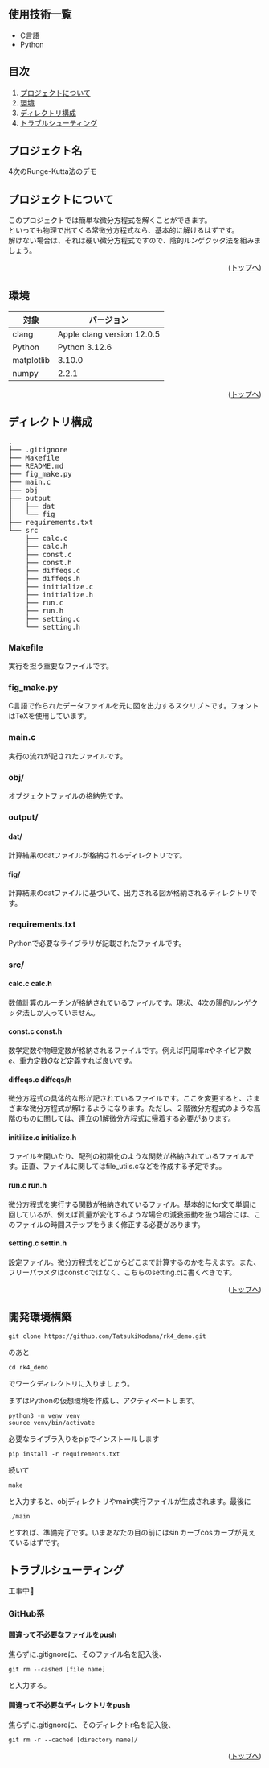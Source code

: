 <div id="top"></div>

## 使用技術一覧
* C言語
* Python

## 目次

1. [プロジェクトについて](#プロジェクトについて)
2. [環境](#環境)
3. [ディレクトリ構成](#ディレクトリ構成)
4. [トラブルシューティング](#トラブルシューティング)


## プロジェクト名
4次のRunge-Kutta法のデモ

<!-- プロジェクトについて -->

## プロジェクトについて
<!-- プロジェクトの概要を記載 -->
このプロジェクトでは簡単な微分方程式を解くことができます。  
といっても物理で出てくる常微分方程式なら、基本的に解けるはずです。  
解けない場合は、それは硬い微分方程式ですので、陰的ルンゲクッタ法を組みましょう。  

<p align="right">(<a href="#top">トップへ</a>)</p>

## 環境

<!-- 言語、フレームワーク、ミドルウェア、インフラの一覧とバージョンを記載 -->

| 対象  | バージョン |
| --------------------- | ---------- |
| clang |Apple clang version 12.0.5 |
| Python | Python 3.12.6 |
| matplotlib | 3.10.0 |
| numpy | 2.2.1 |


<p align="right">(<a href="#top">トップへ</a>)</p>

## ディレクトリ構成

<!-- Treeコマンドを使ってディレクトリ構成を記載 -->
 <pre>
.
├── .gitignore
├── Makefile
├── README.md
├── fig_make.py
├── main.c
├── obj
├── output
│   ├── dat
│   └── fig
├── requirements.txt
└── src
    ├── calc.c
    ├── calc.h
    ├── const.c
    ├── const.h
    ├── diffeqs.c
    ├── diffeqs.h
    ├── initialize.c
    ├── initialize.h
    ├── run.c
    ├── run.h
    ├── setting.c
    └── setting.h
</pre>   


### Makefile
実行を担う重要なファイルです。

### fig_make.py  
C言語で作られたデータファイルを元に図を出力するスクリプトです。フォントはTeXを使用しています。

### main.c
実行の流れが記されたファイルです。

### obj/
オブジェクトファイルの格納先です。

### output/
#### dat/
計算結果のdatファイルが格納されるディレクトリです。

#### fig/
計算結果のdatファイルに基づいて、出力される図が格納されるディレクトリです。

### requirements.txt
Pythonで必要なライブラリが記載されたファイルです。

### src/
#### calc.c calc.h
数値計算のルーチンが格納されているファイルです。現状、4次の陽的ルンゲクッタ法しか入っていません。

#### const.c const.h
数学定数や物理定数が格納されるファイルです。例えば円周率$\pi$やネイピア数$e$、重力定数$G$など定義すれば良いです。

#### diffeqs.c diffeqs/h
微分方程式の具体的な形が記されているファイルです。ここを変更すると、さまざまな微分方程式が解けるようになります。ただし、２階微分方程式のような高階のものに関しては、連立の1解微分方程式に帰着する必要があります。

#### initilize.c initialize.h
ファイルを開いたり、配列の初期化のような関数が格納されているファイルです。正直、ファイルに関してはfile_utils.cなどを作成する予定です。。

#### run.c run.h
微分方程式を実行する関数が格納されているファイル。基本的にfor文で単調に回しているが、例えば質量が変化するような場合の減衰振動を扱う場合には、このファイルの時間ステップをうまく修正する必要があります。

#### setting.c settin.h
設定ファイル。微分方程式をどこからどこまで計算するのかを与えます。また、フリーパラメタはconst.cではなく、こちらのsetting.cに書くべきです。

<p align="right">(<a href="#top">トップへ</a>)</p>

## 開発環境構築
```
git clone https://github.com/TatsukiKodama/rk4_demo.git
```
のあと
```
cd rk4_demo
```
でワークディレクトリに入りましょう。

まずはPythonの仮想環境を作成し、アクティベートします。
```
python3 -m venv venv
source venv/bin/activate
```
必要なライブラ入りをpipでインストールします
```
pip install -r requirements.txt
```
続いて
```
make
```
と入力すると、objディレクトリやmain実行ファイルが生成されます。最後に
```
./main
```
とすれば、準備完了です。いまあなたの目の前には$\sin$カーブ$\cos$カーブが見えているはずです。

## トラブルシューティング
工事中👷

### GitHub系

#### 間違って不必要なファイルをpush
焦らずに.gitignoreに、そのファイル名を記入後、
```
git rm --cashed [file name]
```
と入力する。

#### 間違って不必要なディレクトリをpush
焦らずに.gitignoreに、そのディレクトr名を記入後、
```
git rm -r --cached [directory name]/
```

<p align="right">(<a href="#top">トップへ</a>)</p>

